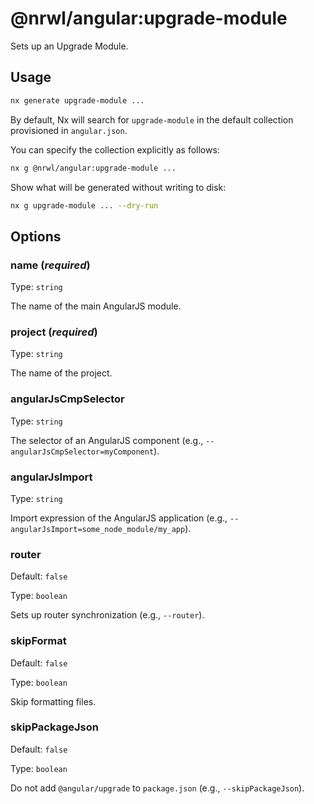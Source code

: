 # @nrwl/angular:upgrade-module

Sets up an Upgrade Module.

## Usage

```bash
nx generate upgrade-module ...
```

By default, Nx will search for `upgrade-module` in the default collection provisioned in `angular.json`.

You can specify the collection explicitly as follows:

```bash
nx g @nrwl/angular:upgrade-module ...
```

Show what will be generated without writing to disk:

```bash
nx g upgrade-module ... --dry-run
```

## Options

### name (_**required**_)

Type: `string`

The name of the main AngularJS module.

### project (_**required**_)

Type: `string`

The name of the project.

### angularJsCmpSelector

Type: `string`

The selector of an AngularJS component (e.g., `--angularJsCmpSelector=myComponent`).

### angularJsImport

Type: `string`

Import expression of the AngularJS application (e.g., `--angularJsImport=some_node_module/my_app`).

### router

Default: `false`

Type: `boolean`

Sets up router synchronization (e.g., `--router`).

### skipFormat

Default: `false`

Type: `boolean`

Skip formatting files.

### skipPackageJson

Default: `false`

Type: `boolean`

Do not add `@angular/upgrade` to `package.json` (e.g., `--skipPackageJson`).
